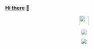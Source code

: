 ### <a href="https://juejin.cn/user/1151943915355965/posts" target="_blank">Hi there</a> 👋

<!--
**lewky/lewky** is a ✨ _special_ ✨ repository because its `README.md` (this file) appears on your GitHub profile.

Here are some ideas to get you started:

- 🔭 I’m currently working on ...
- 🌱 I’m currently learning ...
- 👯 I’m looking to collaborate on ...
- 🤔 I’m looking for help with ...
- 💬 Ask me about ...
- 📫 How to reach me: ...
- 😄 Pronouns: ...
- ⚡ Fun fact: ...
-->

<p align="center">
  <a href= "https://www.wangwangit.com/" target="_blank" title="个人站点">
    <img src="https://github.com/wangwangit/wangwangit/blob/master/%E9%85%B7.png" width="30px"/>
  </a>
</p>
<p align="center">
  <a href="https://github.com/wangwangit">
    <img src="https://github-profile-trophy.vercel.app/?username=wangwangit&theme=darkhub" />
  </a>
</p>
<p align="center">
  <a href="https://github.com/wangwangit">
    <img src="https://github-readme-stats.vercel.app/api?username=wangwangit&theme=dracula&show_icons=true" />
  </a>
</p>
